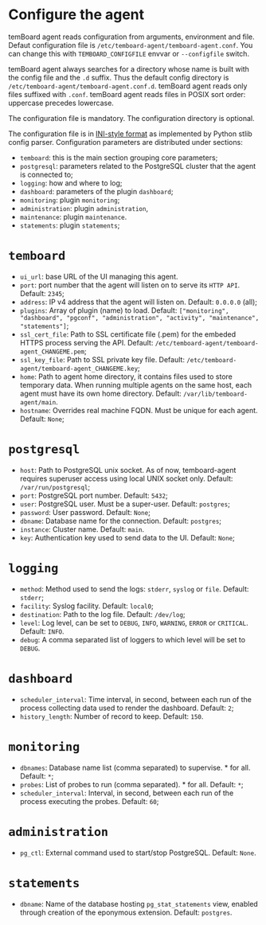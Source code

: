 <h1>Configure the agent</h1>

temBoard agent reads configuration from arguments, environment and file.
Defaut configuration file is `/etc/temboard-agent/temboard-agent.conf`.
You can change this with `TEMBOARD_CONFIGFILE` envvar or `--configfile`
switch.

temBoard agent always searches for a directory whose name is built with
the config file and the `.d` suffix. Thus the default config directory
is `/etc/temboard-agent/temboard-agent.conf.d`. temBoard agent reads
only files suffixed with `.conf`. temBoard agent reads files in POSIX
sort order: uppercase precedes lowercase.

The configuration file is mandatory. The configuration directory is
optional.

The configuration file is in [INI-style
format](https://docs.python.org/3/library/configparser.html#supported-ini-file-structure)
as implemented by Python stlib config parser. Configuration parameters
are distributed under sections:

- `temboard`: this is the main section grouping core parameters;
- `postgresql`: parameters related to the PostgreSQL cluster that
  the agent is connected to;
- `logging`: how and where to log;
- `dashboard`: parameters of the plugin `dashboard`;
- `monitoring`: plugin `monitoring`;
- `administration`: plugin `administration`,
- `maintenance`: plugin `maintenance`.
- `statements`: plugin `statements`;


# `temboard`

- `ui_url`: base URL of the UI managing this agent.
- `port`: port number that the agent will listen on to serve its
  `HTTP API`. Default: `2345`;
- `address`: IP v4 address that the agent will listen on. Default:
  `0.0.0.0` (all);
- `plugins`: Array of plugin (name) to load. Default:
  `["monitoring", "dashboard", "pgconf", "administration", "activity", "maintenance", "statements"]`;
- `ssl_cert_file`: Path to SSL certificate file (.pem) for the
  embeded HTTPS process serving the API. Default:
  `/etc/temboard-agent/temboard-agent_CHANGEME.pem`;
- `ssl_key_file`: Path to SSL private key file. Default:
  `/etc/temboard-agent/temboard-agent_CHANGEME.key`;
- `home`: Path to agent home directory, it contains files used to
  store temporary data. When running multiple agents on the same
  host, each agent must have its own home directory. Default:
  `/var/lib/temboard-agent/main`.
- `hostname`: Overrides real machine FQDN. Must be unique for each agent.
  Default: `None`;


# `postgresql`

- `host`: Path to PostgreSQL unix socket. As of now, temboard-agent
  requires superuser access using local UNIX socket only. Default:
  `/var/run/postgresql`;
- `port`: PostgreSQL port number. Default: `5432`;
- `user`: PostgreSQL user. Must be a super-user. Default:
  `postgres`;
- `password`: User password. Default: `None`;
- `dbname`: Database name for the connection. Default: `postgres`;
- `instance`: Cluster name. Default: `main`.
- `key`: Authentication key used to send data to the UI. Default:
  `None`;


# `logging`

- `method`: Method used to send the logs: `stderr`, `syslog` or
  `file`. Default: `stderr`;
- `facility`: Syslog facility. Default: `local0`;
- `destination`: Path to the log file. Default: `/dev/log`;
- `level`: Log level, can be set to `DEBUG`, `INFO`, `WARNING`,
  `ERROR` or `CRITICAL`. Default: `INFO`.
- `debug`: A comma separated list of loggers to which level will be
  set to `DEBUG`.


# `dashboard`

- `scheduler_interval`: Time interval, in second, between each run
  of the process collecting data used to render the dashboard.
  Default: `2`;
- `history_length`: Number of record to keep. Default: `150`.


# `monitoring`

- `dbnames`: Database name list (comma separated) to supervise. \*
  for all. Default: `*`;
- `probes`: List of probes to run (comma separated). \* for all.
  Default: `*`;
- `scheduler_interval`: Interval, in second, between each run of the
  process executing the probes. Default: `60`;


# `administration`

- `pg_ctl`: External command used to start/stop PostgreSQL. Default:
  `None`.


# `statements`

- `dbname`: Name of the database hosting `pg_stat_statements` view,
  enabled through creation of the eponymous extension. Default:
  `postgres`.
